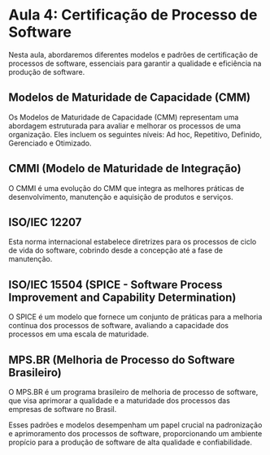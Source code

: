 # Aula 4: Certificação de Processo de Software

Nesta aula, abordaremos diferentes modelos e padrões de certificação de processos de software, essenciais para garantir a qualidade e eficiência na produção de software. 

## Modelos de Maturidade de Capacidade (CMM)
Os Modelos de Maturidade de Capacidade (CMM) representam uma abordagem estruturada para avaliar e melhorar os processos de uma organização. Eles incluem os seguintes níveis: Ad hoc, Repetitivo, Definido, Gerenciado e Otimizado.

## CMMI (Modelo de Maturidade de Integração)
O CMMI é uma evolução do CMM que integra as melhores práticas de desenvolvimento, manutenção e aquisição de produtos e serviços.

## ISO/IEC 12207
Esta norma internacional estabelece diretrizes para os processos de ciclo de vida do software, cobrindo desde a concepção até a fase de manutenção.

## ISO/IEC 15504 (SPICE - Software Process Improvement and Capability Determination)
O SPICE é um modelo que fornece um conjunto de práticas para a melhoria contínua dos processos de software, avaliando a capacidade dos processos em uma escala de maturidade.

## MPS.BR (Melhoria de Processo do Software Brasileiro)
O MPS.BR é um programa brasileiro de melhoria de processo de software, que visa aprimorar a qualidade e a maturidade dos processos das empresas de software no Brasil.

Esses padrões e modelos desempenham um papel crucial na padronização e aprimoramento dos processos de software, proporcionando um ambiente propício para a produção de software de alta qualidade e confiabilidade.